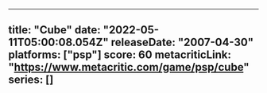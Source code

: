 
---
title: "Cube"
date: "2022-05-11T05:00:08.054Z"
releaseDate: "2007-04-30"
platforms: ["psp"]
score: 60
metacriticLink: "https://www.metacritic.com/game/psp/cube"
series: []
---

